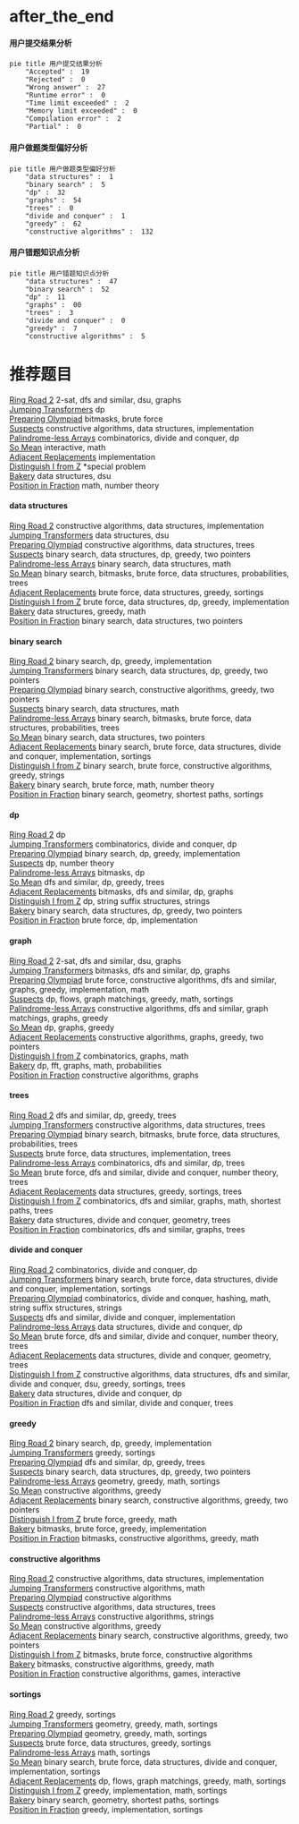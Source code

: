 # after_the_end
<!-- tabs:start -->
#### **用户提交结果分析**

```mermaid
pie title 用户提交结果分析
    "Accepted" :  19
    "Rejected" :  0
    "Wrong answer" :  27
    "Runtime error" :  0
    "Time limit exceeded" :  2
    "Memory limit exceeded" :  0
    "Compilation error" :  2
    "Partial" :  0
```
#### **用户做题类型偏好分析**

```mermaid
pie title 用户做题类型偏好分析
    "data structures" :  1
    "binary search" :  5
    "dp" :  32
    "graphs" :  54
    "trees" :  0
    "divide and conquer" :  1
    "greedy" :  62
    "constructive algorithms" :  132
```
#### **用户错题知识点分析**

```mermaid
pie title 用户错题知识点分析
    "data structures" :  47
    "binary search" :  52
    "dp" :  11
    "graphs" :  00
    "trees" :  3
    "divide and conquer" :  0
    "greedy" :  7
    "constructive algorithms" :  5
```
<!-- tabs:end -->
# 推荐题目
[Ring Road 2](http://codeforces.com/problemset/problem/27/D)		2-sat,
                        dfs and similar,
                        dsu,
                        graphs		  
[Jumping Transformers](http://codeforces.com/problemset/problem/1218/C)		dp		  
[Preparing Olympiad](http://codeforces.com/problemset/problem/550/B)		bitmasks,
                        brute force		  
[Suspects](https://codeforces.com/contest/157/problem/D)		constructive algorithms,
                        data structures,
                        implementation		  
[Palindrome-less Arrays](http://codeforces.com/problemset/problem/1140/E)		combinatorics,
                        divide and conquer,
                        dp		  
[So Mean](http://codeforces.com/problemset/problem/1299/E)		interactive,
                        math		  
[Adjacent Replacements](http://codeforces.com/problemset/problem/1006/A)		implementation		  
[Distinguish I from Z](http://codeforces.com/problemset/problem/1356/A2)		*special problem		  
[Bakery](http://codeforces.com/problemset/problem/1468/B)		data structures,
                        dsu		  
[Position in Fraction](http://codeforces.com/problemset/problem/900/B)		math,
                        number theory		  
<!-- tabs:start -->
#### **data structures**
[Ring Road 2](https://codeforces.com/contest/157/problem/D)		constructive algorithms,
                        data structures,
                        implementation		  
[Jumping Transformers](http://codeforces.com/problemset/problem/1468/B)		data structures,
                        dsu		  
[Preparing Olympiad](http://codeforces.com/problemset/problem/482/B)		constructive algorithms,
                        data structures,
                        trees		  
[Suspects](http://codeforces.com/problemset/problem/1492/C)		binary search,
                        data structures,
                        dp,
                        greedy,
                        two pointers		  
[Palindrome-less Arrays](http://codeforces.com/problemset/problem/1490/G)		binary search,
                        data structures,
                        math		  
[So Mean](http://codeforces.com/problemset/problem/1479/D)		binary search,
                        bitmasks,
                        brute force,
                        data structures,
                        probabilities,
                        trees		  
[Adjacent Replacements](http://codeforces.com/problemset/problem/1497/A)		brute force,
                        data structures,
                        greedy,
                        sortings		  
[Distinguish I from Z](http://codeforces.com/problemset/problem/1491/C)		brute force,
                        data structures,
                        dp,
                        greedy,
                        implementation		  
[Bakery](http://codeforces.com/problemset/problem/1492/B)		data structures,
                        greedy,
                        math		  
[Position in Fraction](http://codeforces.com/problemset/problem/1436/E)		binary search,
                        data structures,
                        two pointers		  
#### **binary search**
[Ring Road 2](http://codeforces.com/problemset/problem/1201/D)		binary search,
                        dp,
                        greedy,
                        implementation		  
[Jumping Transformers](http://codeforces.com/problemset/problem/1492/C)		binary search,
                        data structures,
                        dp,
                        greedy,
                        two pointers		  
[Preparing Olympiad](http://codeforces.com/problemset/problem/1463/D)		binary search,
                        constructive algorithms,
                        greedy,
                        two pointers		  
[Suspects](http://codeforces.com/problemset/problem/1490/G)		binary search,
                        data structures,
                        math		  
[Palindrome-less Arrays](http://codeforces.com/problemset/problem/1479/D)		binary search,
                        bitmasks,
                        brute force,
                        data structures,
                        probabilities,
                        trees		  
[So Mean](http://codeforces.com/problemset/problem/1436/E)		binary search,
                        data structures,
                        two pointers		  
[Adjacent Replacements](http://codeforces.com/problemset/problem/1461/D)		binary search,
                        brute force,
                        data structures,
                        divide and conquer,
                        implementation,
                        sortings		  
[Distinguish I from Z](http://codeforces.com/problemset/problem/1493/C)		binary search,
                        brute force,
                        constructive algorithms,
                        greedy,
                        strings		  
[Bakery](http://codeforces.com/problemset/problem/1487/D)		binary search,
                        brute force,
                        math,
                        number theory		  
[Position in Fraction](http://codeforces.com/problemset/problem/1486/B)		binary search,
                        geometry,
                        shortest paths,
                        sortings		  
#### **dp**
[Ring Road 2](http://codeforces.com/problemset/problem/1218/C)		dp		  
[Jumping Transformers](http://codeforces.com/problemset/problem/1140/E)		combinatorics,
                        divide and conquer,
                        dp		  
[Preparing Olympiad](http://codeforces.com/problemset/problem/1201/D)		binary search,
                        dp,
                        greedy,
                        implementation		  
[Suspects](https://codeforces.com/contest/265/problem/D)		dp,
                        number theory		  
[Palindrome-less Arrays](http://codeforces.com/problemset/problem/1117/F)		bitmasks,
                        dp		  
[So Mean](http://codeforces.com/problemset/problem/1073/F)		dfs and similar,
                        dp,
                        greedy,
                        trees		  
[Adjacent Replacements](https://codeforces.com/contest/1243/problem/E)		bitmasks,
                        dfs and similar,
                        dp,
                        graphs		  
[Distinguish I from Z](http://codeforces.com/problemset/problem/427/D)		dp,
                        string suffix structures,
                        strings		  
[Bakery](http://codeforces.com/problemset/problem/1492/C)		binary search,
                        data structures,
                        dp,
                        greedy,
                        two pointers		  
[Position in Fraction](https://codeforces.com/contest/1457/problem/C)		brute force,
                        dp,
                        implementation		  
#### **graph**
[Ring Road 2](http://codeforces.com/problemset/problem/27/D)		2-sat,
                        dfs and similar,
                        dsu,
                        graphs		  
[Jumping Transformers](https://codeforces.com/contest/1243/problem/E)		bitmasks,
                        dfs and similar,
                        dp,
                        graphs		  
[Preparing Olympiad](http://codeforces.com/problemset/problem/1487/C)		brute force,
                        constructive algorithms,
                        dfs and similar,
                        graphs,
                        greedy,
                        implementation,
                        math		  
[Suspects](http://codeforces.com/problemset/problem/1437/C)		dp,
                        flows,
                        graph matchings,
                        greedy,
                        math,
                        sortings		  
[Palindrome-less Arrays](http://codeforces.com/problemset/problem/1470/D)		constructive algorithms,
                        dfs and similar,
                        graph matchings,
                        graphs,
                        greedy		  
[So Mean](http://codeforces.com/problemset/problem/1476/C)		dp,
                        graphs,
                        greedy		  
[Adjacent Replacements](http://codeforces.com/problemset/problem/1304/D)		constructive algorithms,
                        graphs,
                        greedy,
                        two pointers		  
[Distinguish I from Z](http://codeforces.com/problemset/problem/1475/C)		combinatorics,
                        graphs,
                        math		  
[Bakery](http://codeforces.com/problemset/problem/553/E)		dp,
                        fft,
                        graphs,
                        math,
                        probabilities		  
[Position in Fraction](http://codeforces.com/problemset/problem/1495/C)		constructive algorithms,
                        graphs		  
#### **trees**
[Ring Road 2](http://codeforces.com/problemset/problem/1073/F)		dfs and similar,
                        dp,
                        greedy,
                        trees		  
[Jumping Transformers](http://codeforces.com/problemset/problem/482/B)		constructive algorithms,
                        data structures,
                        trees		  
[Preparing Olympiad](http://codeforces.com/problemset/problem/1479/D)		binary search,
                        bitmasks,
                        brute force,
                        data structures,
                        probabilities,
                        trees		  
[Suspects](http://codeforces.com/problemset/problem/1511/C)		brute force,
                        data structures,
                        implementation,
                        trees		  
[Palindrome-less Arrays](http://codeforces.com/problemset/problem/1499/F)		combinatorics,
                        dfs and similar,
                        dp,
                        trees		  
[So Mean](http://codeforces.com/problemset/problem/1491/E)		brute force,
                        dfs and similar,
                        divide and conquer,
                        number theory,
                        trees		  
[Adjacent Replacements](http://codeforces.com/problemset/problem/1466/D)		data structures,
                        greedy,
                        sortings,
                        trees		  
[Distinguish I from Z](http://codeforces.com/problemset/problem/1495/D)		combinatorics,
                        dfs and similar,
                        graphs,
                        math,
                        shortest paths,
                        trees		  
[Bakery](http://codeforces.com/problemset/problem/1303/G)		data structures,
                        divide and conquer,
                        geometry,
                        trees		  
[Position in Fraction](http://codeforces.com/problemset/problem/1454/E)		combinatorics,
                        dfs and similar,
                        graphs,
                        trees		  
#### **divide and conquer**
[Ring Road 2](http://codeforces.com/problemset/problem/1140/E)		combinatorics,
                        divide and conquer,
                        dp		  
[Jumping Transformers](http://codeforces.com/problemset/problem/1461/D)		binary search,
                        brute force,
                        data structures,
                        divide and conquer,
                        implementation,
                        sortings		  
[Preparing Olympiad](http://codeforces.com/problemset/problem/1466/G)		combinatorics,
                        divide and conquer,
                        hashing,
                        math,
                        string suffix structures,
                        strings		  
[Suspects](http://codeforces.com/problemset/problem/1490/D)		dfs and similar,
                        divide and conquer,
                        implementation		  
[Palindrome-less Arrays](https://codeforces.com/contest/1483/problem/C)		data structures,
                        divide and conquer,
                        dp		  
[So Mean](http://codeforces.com/problemset/problem/1491/E)		brute force,
                        dfs and similar,
                        divide and conquer,
                        number theory,
                        trees		  
[Adjacent Replacements](http://codeforces.com/problemset/problem/1303/G)		data structures,
                        divide and conquer,
                        geometry,
                        trees		  
[Distinguish I from Z](http://codeforces.com/problemset/problem/1494/D)		constructive algorithms,
                        data structures,
                        dfs and similar,
                        divide and conquer,
                        dsu,
                        greedy,
                        sortings,
                        trees		  
[Bakery](http://codeforces.com/problemset/problem/1482/E)		data structures,
                        divide and conquer,
                        dp		  
[Position in Fraction](http://codeforces.com/problemset/problem/566/C)		dfs and similar,
                        divide and conquer,
                        trees		  
#### **greedy**
[Ring Road 2](http://codeforces.com/problemset/problem/1201/D)		binary search,
                        dp,
                        greedy,
                        implementation		  
[Jumping Transformers](http://codeforces.com/problemset/problem/1008/B)		greedy,
                        sortings		  
[Preparing Olympiad](http://codeforces.com/problemset/problem/1073/F)		dfs and similar,
                        dp,
                        greedy,
                        trees		  
[Suspects](http://codeforces.com/problemset/problem/1492/C)		binary search,
                        data structures,
                        dp,
                        greedy,
                        two pointers		  
[Palindrome-less Arrays](https://codeforces.com/contest/1496/problem/C)		geometry,
                        greedy,
                        math,
                        sortings		  
[So Mean](http://codeforces.com/problemset/problem/1493/A)		constructive algorithms,
                        greedy		  
[Adjacent Replacements](http://codeforces.com/problemset/problem/1463/D)		binary search,
                        constructive algorithms,
                        greedy,
                        two pointers		  
[Distinguish I from Z](http://codeforces.com/problemset/problem/1462/C)		brute force,
                        greedy,
                        math		  
[Bakery](http://codeforces.com/problemset/problem/1494/B)		bitmasks,
                        brute force,
                        greedy,
                        implementation		  
[Position in Fraction](http://codeforces.com/problemset/problem/1492/D)		bitmasks,
                        constructive algorithms,
                        greedy,
                        math		  
#### **constructive algorithms**
[Ring Road 2](https://codeforces.com/contest/157/problem/D)		constructive algorithms,
                        data structures,
                        implementation		  
[Jumping Transformers](http://codeforces.com/problemset/problem/1497/C1)		constructive algorithms,
                        math		  
[Preparing Olympiad](http://codeforces.com/problemset/problem/297/A)		constructive algorithms		  
[Suspects](http://codeforces.com/problemset/problem/482/B)		constructive algorithms,
                        data structures,
                        trees		  
[Palindrome-less Arrays](http://codeforces.com/problemset/problem/1421/C)		constructive algorithms,
                        strings		  
[So Mean](http://codeforces.com/problemset/problem/1493/A)		constructive algorithms,
                        greedy		  
[Adjacent Replacements](http://codeforces.com/problemset/problem/1463/D)		binary search,
                        constructive algorithms,
                        greedy,
                        two pointers		  
[Distinguish I from Z](https://codeforces.com/contest/1456/problem/B)		bitmasks,
                        brute force,
                        constructive algorithms		  
[Bakery](http://codeforces.com/problemset/problem/1492/D)		bitmasks,
                        constructive algorithms,
                        greedy,
                        math		  
[Position in Fraction](https://codeforces.com/contest/1504/problem/D)		constructive algorithms,
                        games,
                        interactive		  
#### **sortings**
[Ring Road 2](http://codeforces.com/problemset/problem/1008/B)		greedy,
                        sortings		  
[Jumping Transformers](https://codeforces.com/contest/1496/problem/C)		geometry,
                        greedy,
                        math,
                        sortings		  
[Preparing Olympiad](http://codeforces.com/problemset/problem/1495/A)		geometry,
                        greedy,
                        math,
                        sortings		  
[Suspects](http://codeforces.com/problemset/problem/1497/A)		brute force,
                        data structures,
                        greedy,
                        sortings		  
[Palindrome-less Arrays](http://codeforces.com/problemset/problem/1427/A)		math,
                        sortings		  
[So Mean](http://codeforces.com/problemset/problem/1461/D)		binary search,
                        brute force,
                        data structures,
                        divide and conquer,
                        implementation,
                        sortings		  
[Adjacent Replacements](http://codeforces.com/problemset/problem/1437/C)		dp,
                        flows,
                        graph matchings,
                        greedy,
                        math,
                        sortings		  
[Distinguish I from Z](http://codeforces.com/problemset/problem/1473/A)		greedy,
                        implementation,
                        math,
                        sortings		  
[Bakery](http://codeforces.com/problemset/problem/1486/B)		binary search,
                        geometry,
                        shortest paths,
                        sortings		  
[Position in Fraction](http://codeforces.com/problemset/problem/1480/B)		greedy,
                        implementation,
                        sortings		  
<!-- tabs:end -->
